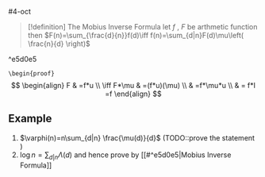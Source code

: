 #4-oct
> [!definition] The Mobius Inverse Formula
> let $f$ , $F$ be arthmetic function then
> $F(n)=\sum_{\frac{d}{n}}f(d)\iff f(n)=\sum_{d|n}F(d)\mu\left( \frac{n}{d} \right)$

^e5d0e5

`\begin{proof}`
$$
\begin{align}
F & =f*u \\
\iff F*\mu & =(f*u)(\mu) \\
 & =f*\mu*u \\
 & = f*I =f
\end{align}
$$

## Example 
1. $\varphi(n)=n\sum_{d|n} \frac{\mu(d)}{d}$ (TODO::prove the statement )
2. $\log n=\sum_{d|n}\Lambda(d)$ 
and hence prove by [[#^e5d0e5|Mobius Inverse Formula]] 


